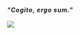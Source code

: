 <strong><i style="letter-spacing: 1px;">"Cogito, ergo sum."</i></strong><br><br>
<img src="https://github-readme-stats.vercel.app/api/top-langs/?username=samuraipetrus&theme=dark&layout=compact">
